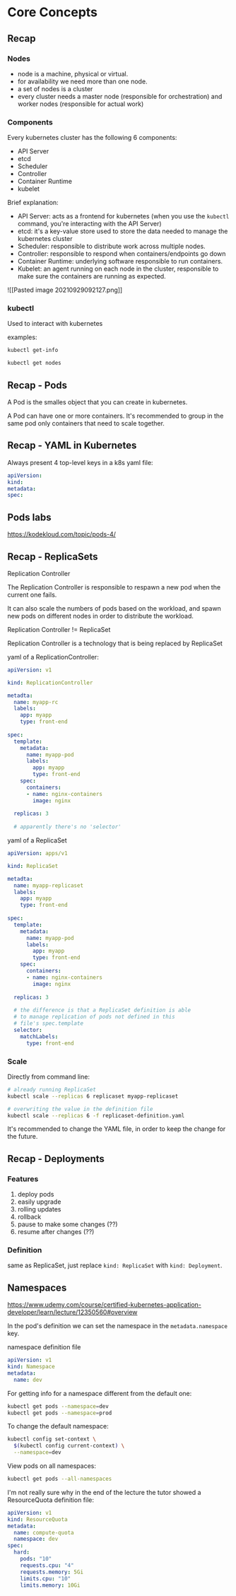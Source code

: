 # Core Concepts

## Recap

### Nodes

- node is a machine, physical or virtual.
- for availability we need more than one node.
- a set of nodes is a cluster
- every cluster needs a master node (responsible for orchestration) and worker nodes (responsible for actual work)

### Components

Every kubernetes cluster has the following 6 components:

- API Server
- etcd
- Scheduler
- Controller
- Container Runtime
- kubelet

Brief explanation:

- API Server: acts as a frontend for kubernetes (when you use the `kubectl` command, you're interacting with the API Server)
- etcd: it's a key-value store used to store the data needed to manage the kubernetes cluster
- Scheduler: responsible to distribute work across multiple nodes.
- Controller: responsible to respond when containers/endpoints go down
- Container Runtime: underlying software responsible to run containers.
- Kubelet: an agent running on each node in the cluster, responsible to make sure the containers are running as expected.


![[Pasted image 20210929092127.png]]

### kubectl

Used to interact with kubernetes

examples:
```bash
kubectl get-info

kubectl get nodes
```

## Recap - Pods

A Pod is the smalles object that you can create in kubernetes.

A Pod can have one or more containers. It's recommended to group in the same pod only containers that need to scale together.


## Recap - YAML in Kubernetes

Always present 4 top-level keys in a k8s yaml file:
```yaml
apiVersion: 
kind: 
metadata: 
spec: 
```

## Pods labs

<https://kodekloud.com/topic/pods-4/>



## Recap - ReplicaSets

Replication Controller

The Replication Controller is responsible to respawn a new pod when the current one fails.

It can also scale the numbers of pods based on the workload, and spawn new pods on different nodes in order to distribute the workload.

Replication Controller != ReplicaSet

Replication Controller is a technology that is being replaced by ReplicaSet

yaml of a ReplicationController:
```yaml
apiVersion: v1

kind: ReplicationController

metadta:
  name: myapp-rc
  labels:
    app: myapp
    type: front-end
    
spec:
  template:
    metadata:
      name: myapp-pod
      labels:
        app: myapp
        type: front-end
    spec:
      containers:
      - name: nginx-containers
        image: nginx
        
  replicas: 3
  
  # apparently there's no 'selector'
```


yaml of a ReplicaSet
```yaml
apiVersion: apps/v1

kind: ReplicaSet

metadta:
  name: myapp-replicaset
  labels:
    app: myapp
    type: front-end
    
spec:
  template:
    metadata:
      name: myapp-pod
      labels:
        app: myapp
        type: front-end
    spec:
      containers:
      - name: nginx-containers
        image: nginx
        
  replicas: 3
  
  # the difference is that a ReplicaSet definition is able
  # to manage replication of pods not defined in this
  # file's spec.template
  selector:
    matchLabels:
      type: front-end
```


### Scale

Directly from command line:
```bash
# already running ReplicaSet
kubectl scale --replicas 6 replicaset myapp-replicaset

# overwriting the value in the definition file
kubectl scale --replicas 6 -f replicaset-definition.yaml
```

It's recommended to change the YAML file, in order to keep the change for the future.


## Recap - Deployments

### Features

1. deploy pods
2. easily upgrade
3. rolling updates
4. rollback
5. pause to make some changes (??)
6. resume after changes (??)


### Definition

same as ReplicaSet, just replace `kind: ReplicaSet` with `kind: Deployment`.


## Namespaces

<https://www.udemy.com/course/certified-kubernetes-application-developer/learn/lecture/12350560#overview>

In the pod's definition we can set the namespace in the `metadata.namespace` key.

namespace definition file
```yaml
apiVersion: v1
kind: Namespace
metadata:
  name: dev
```

For getting info for a namespace different from the default one:
```bash
kubectl get pods --namespace=dev
kubectl get pods --namespace=prod
```

To change the default namespace:
```bash
kubectl config set-context \
  $(kubectl config current-context) \
  --namespace=dev
```

View pods on all namespaces:
```bash
kubectl get pods --all-namespaces
```

I'm not really sure why in the end of the lecture the tutor showed a ResourceQuota definition file:
```yaml
apiVersion: v1
kind: ResourceQuota
metadata:
  name: compute-quota
  namespace: dev
spec:
  hard:
    pods: "10"
    requests.cpu: "4"
    requests.memory: 5Gi
    limits.cpu: "10"
    limits.memory: 10Gi
```


